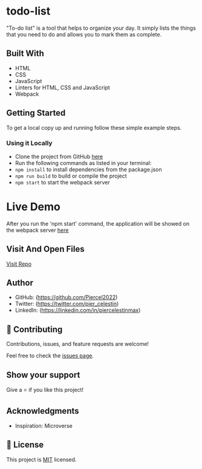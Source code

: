# todo-list
 "To-do list" is a tool that helps to organize your day. It simply lists the things that you need to do and allows you to mark them as complete.

## Built With

- HTML
- CSS
- JavaScript
- Linters for HTML, CSS and JavaScript
- Webpack

## Getting Started

To get a local copy up and running follow these simple example steps.

### Using it Locally
- Clone the project from GitHub [here](https://github.com/Piercel2022/todo-list)
- Run the following commands as listed in your terminal:
- `npm install` to install dependencies from the package.json
- `npm run build` to build or compile the project
- `npm start` to start the webpack server

# Live Demo
After you run the 'npm start' command, the application will be showed on the webpack server
[here](https://piercel2022.github.io/todo-list/)

## Visit And Open Files

[Visit Repo](https://github.com/Piercel2022/todo-list)

## Author

- GitHub: (https://github.com/Piercel2022)
- Twitter: (https://twitter.com/pier_celestin)
- LinkedIn: (https://linkedin.com/in/piercelestinmax)

## 🤝 Contributing

Contributions, issues, and feature requests are welcome!

Feel free to check the [issues page](https://github.com/Piercel2022/todo-list/issues).

## Show your support

Give a ⭐️ if you like this project!

## Acknowledgments

- Inspiration: Microverse

## 📝 License

This project is [MIT](./MIT.md) licensed.
